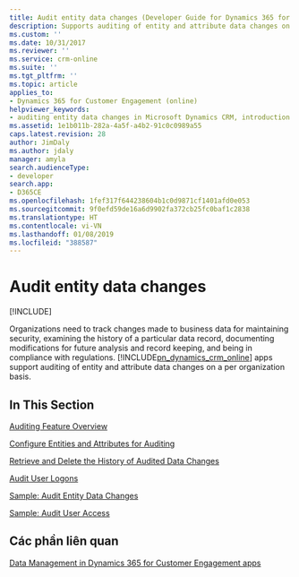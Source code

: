 ```yaml
---
title: Audit entity data changes (Developer Guide for Dynamics 365 for Customer Engagement apps) | MicrosoftDocs
description: Supports auditing of entity and attribute data changes on a per organization basis.
ms.custom: ''
ms.date: 10/31/2017
ms.reviewer: ''
ms.service: crm-online
ms.suite: ''
ms.tgt_pltfrm: ''
ms.topic: article
applies_to:
- Dynamics 365 for Customer Engagement (online)
helpviewer_keywords:
- auditing entity data changes in Microsoft Dynamics CRM, introduction
ms.assetid: 1e1b011b-282a-4a5f-a4b2-91c0c0989a55
caps.latest.revision: 28
author: JimDaly
ms.author: jdaly
manager: amyla
search.audienceType:
- developer
search.app:
- D365CE
ms.openlocfilehash: 1fef317f644238604b1c0d9871cf1401afd0e053
ms.sourcegitcommit: 9f0efd59de16a6d9902fa372cb25fc0baf1c2838
ms.translationtype: HT
ms.contentlocale: vi-VN
ms.lasthandoff: 01/08/2019
ms.locfileid: "388587"
---
```

# <a name="audit-entity-data-changes"></a>Audit entity data changes

[!INCLUDE[](../includes/cc_applies_to_update_9_0_0.md)]

Organizations need to track changes made to business data for maintaining security, examining the history of a particular data record, documenting modifications for future analysis and record keeping, and being in compliance with regulations. 
[!INCLUDE[pn_dynamics_crm_online](../includes/pn-dynamics-crm-online.md)] apps support auditing of entity and attribute data changes on a per organization basis.  
  
## <a name="in-this-section"></a>In This Section  
 [Auditing Feature Overview](auditing-overview.md)  
  
 [Configure Entities and Attributes for Auditing](configure-entities-attributes-auditing.md)  
  
 [Retrieve and Delete the History of Audited Data Changes](retrieve-and-delete-the-history-of-audited-data-changes.md)  
  
 [Audit User Logons](audit-user-access.md)  
  
 [Sample: Audit Entity Data Changes](sample-audit-entity-data-changes.md)  
  
 [Sample: Audit User Access](sample-audit-user-access.md)  
  
## <a name="related-sections"></a>Các phần liên quan  
 [Data Management in Dynamics 365 for Customer Engagement apps](manage-data.md)
